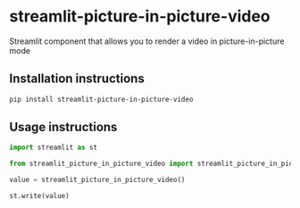 # streamlit-picture-in-picture-video

Streamlit component that allows you to render a video in picture-in-picture mode

## Installation instructions 

```sh
pip install streamlit-picture-in-picture-video
```

## Usage instructions

```python
import streamlit as st

from streamlit_picture_in_picture_video import streamlit_picture_in_picture_video

value = streamlit_picture_in_picture_video()

st.write(value)
